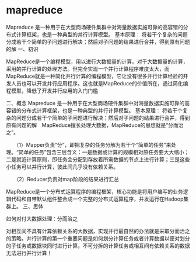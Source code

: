 ﻿# mapreduce

Mapreduce 是一种用于在大型商场硬件集群中对海量数据实施可靠的高容错的分布式计算框架，也是一种典型的并行计算模型。
基本原理：
将若干个复杂的问题分成若干个简单的子问题进行解决；然后对子问题的结果进行合并，得到原有问题的解
一、初识

MapReduce是一个编程模型，用以进行大数据量的计算。对于大数据量的计算，采用的并行计算的处理方法。但完全实现一个并行计算程序难度太大，而MapReduce就是一种简化并行计算的编程模型，它让没有很多并行计算经验的开发人员也可以开发并行应用程序。这也就是MapReduce的价值所在，通过简化编程模型，降低了开发并行应用的入门门槛

二、概念
Mapreduce 是一种用于在大型商场硬件集群中对海量数据实施可靠的高容错的分布式计算框架，也是一种典型的并行计算模型。
基本原理：
将若干个复杂的问题分成若干个简单的子问题进行解决；然后对子问题的结果进行合并，得到原有问题的解　MapReduce擅长处理大数据，MapReduce的思想就是“分而治之”。

　　（1）Mapper负责“分”，即把复杂的任务分解为若干个“简单的任务”来处理。“简单的任务”包含三层含义：一是数据或计算的规模相对原任务要大大缩小；二是就近计算原则，即任务会分配到存放着所需数据的节点上进行计算；三是这些小任务可以并行计算，彼此间几乎没有依赖关系。

　　（2）Reducer负责对map阶段的结果进行汇总

MapReduce是一个分布式运算程序的编程框架，核心功能是将用户编写的业务逻辑代码和自带默认组件整合成一个完整的分布式运算程序，并发运行在Hadoop集群上。
三、思体

 如何对付大数据处理：分而治之

对相互间不具有计算依赖关系的大数据，实现并行最自然的办法就是采取分而治之的策略。并行计算的第一个重要问题是如何划分计算任务或者计算数据以便对划分的子任务或数据块同时进行计算。不可分拆的计算任务或相互间有依赖关系的数据无法进行并行计算！


